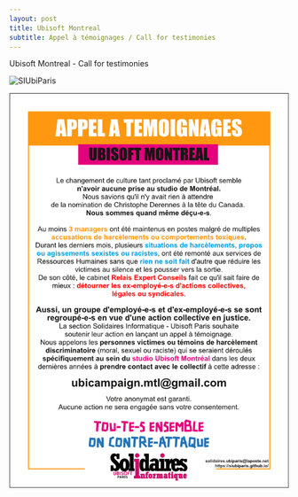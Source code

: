 ```yaml
---
layout: post
title: Ubisoft Montreal
subtitle: Appel à témoignages / Call for testimonies
---
```


Ubisoft Montreal - Call for testimonies

![SIUbiParis](../assets/img/UbisoftParis_Affichage_022_ENa.png)

![SIUbiParis](../assets/img/UbisoftParis_Affichage_022.png)
  
